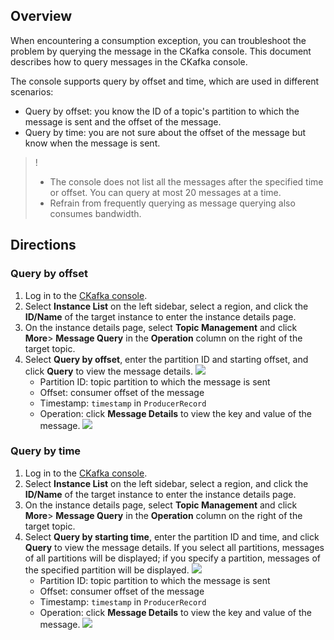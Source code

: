 ## Overview

When encountering a consumption exception, you can troubleshoot the problem by querying the message in the CKafka console. This document describes how to query messages in the CKafka console.

The console supports query by offset and time, which are used in different scenarios:

- Query by offset: you know the ID of a topic's partition to which the message is sent and the offset of the message.
- Query by time: you are not sure about the offset of the message but know when the message is sent.

>! 
>- The console does not list all the messages after the specified time or offset. You can query at most 20 messages at a time.
>- Refrain from frequently querying as message querying also consumes bandwidth.

## Directions

### Query by offset

1. Log in to the [CKafka console](https://console.cloud.tencent.com/ckafka/index?rid=1).
2. Select **Instance List** on the left sidebar, select a region, and click the **ID/Name** of the target instance to enter the instance details page.
3. On the instance details page, select **Topic Management** and click **More**> **Message Query** in the **Operation** column on the right of the target topic.
4. Select **Query by offset**, enter the partition ID and starting offset, and click **Query** to view the message details.
   ![](https://main.qcloudimg.com/raw/195ca10f4a0868b12a03c7c831eff1fd.png)
   - Partition ID: topic partition to which the message is sent
   - Offset: consumer offset of the message
   - Timestamp: `timestamp` in `ProducerRecord`
   - Operation: click **Message Details** to view the key and value of the message.
    ![](https://main.qcloudimg.com/raw/2d7d204213d422228a4a892a94496fe8.png)

   

### Query by time

1. Log in to the [CKafka console](https://console.cloud.tencent.com/ckafka/index?rid=1).
2. Select **Instance List** on the left sidebar, select a region, and click the **ID/Name** of the target instance to enter the instance details page.
3. On the instance details page, select **Topic Management** and click **More**> **Message Query** in the **Operation** column on the right of the target topic.
4. Select **Query by starting time**, enter the partition ID and time, and click **Query** to view the message details.
   If you select all partitions, messages of all partitions will be displayed; if you specify a partition, messages of the specified partition will be displayed.
   ![](https://main.qcloudimg.com/raw/7a2410794186b47c9126dbe8b878228d.png)
   - Partition ID: topic partition to which the message is sent
   - Offset: consumer offset of the message
   - Timestamp: `timestamp` in `ProducerRecord`
   - Operation: click **Message Details** to view the key and value of the message.
   ![](https://main.qcloudimg.com/raw/f033408d8698fbd24bab907cbc2af85a.png)



